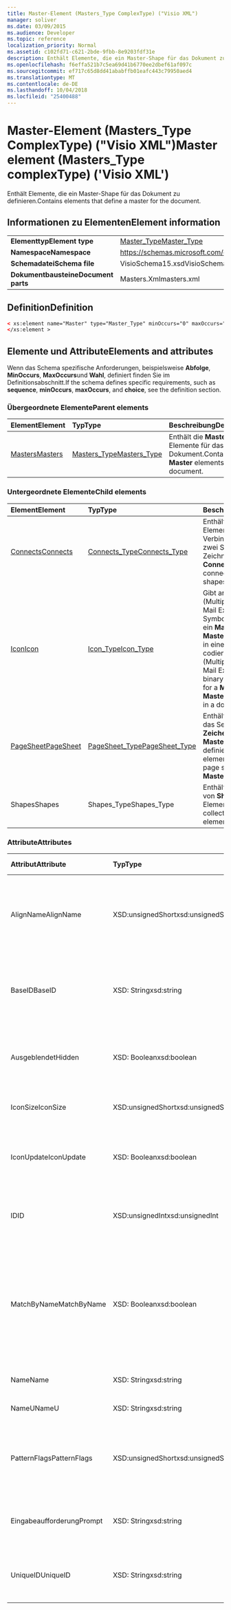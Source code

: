 ```yaml
---
title: Master-Element (Masters_Type ComplexType) ("Visio XML")
manager: soliver
ms.date: 03/09/2015
ms.audience: Developer
ms.topic: reference
localization_priority: Normal
ms.assetid: c102fd71-c621-2bde-9fbb-8e9203fdf31e
description: Enthält Elemente, die ein Master-Shape für das Dokument zu definieren.
ms.openlocfilehash: f6effa521b7c5ea69d41b6770ee2dbef61af097c
ms.sourcegitcommit: ef717c65d8dd41ababffb01eafc443c79950aed4
ms.translationtype: MT
ms.contentlocale: de-DE
ms.lasthandoff: 10/04/2018
ms.locfileid: "25400488"
---
```

# <a name="master-element-masterstype-complextype-visio-xml"></a><span data-ttu-id="4590e-103">Master-Element (Masters_Type ComplexType) ("Visio XML")</span><span class="sxs-lookup"><span data-stu-id="4590e-103">Master element (Masters_Type complexType) ('Visio XML')</span></span>

<span data-ttu-id="4590e-104">Enthält Elemente, die ein Master-Shape für das Dokument zu definieren.</span><span class="sxs-lookup"><span data-stu-id="4590e-104">Contains elements that define a master for the document.</span></span>
  
## <a name="element-information"></a><span data-ttu-id="4590e-105">Informationen zu Elementen</span><span class="sxs-lookup"><span data-stu-id="4590e-105">Element information</span></span>

|||
|:-----|:-----|
|<span data-ttu-id="4590e-106">**Elementtyp**</span><span class="sxs-lookup"><span data-stu-id="4590e-106">**Element type**</span></span> <br/> |[<span data-ttu-id="4590e-107">Master_Type</span><span class="sxs-lookup"><span data-stu-id="4590e-107">Master_Type</span></span>](master_type-complextypevisio-xml.md) <br/> |
|<span data-ttu-id="4590e-108">**Namespace**</span><span class="sxs-lookup"><span data-stu-id="4590e-108">**Namespace**</span></span> <br/> |https://schemas.microsoft.com/office/visio/2012/main  <br/> |
|<span data-ttu-id="4590e-109">**Schemadatei**</span><span class="sxs-lookup"><span data-stu-id="4590e-109">**Schema file**</span></span> <br/> |<span data-ttu-id="4590e-110">VisioSchema15.xsd</span><span class="sxs-lookup"><span data-stu-id="4590e-110">VisioSchema15.xsd</span></span>  <br/> |
|<span data-ttu-id="4590e-111">**Dokumentbausteine**</span><span class="sxs-lookup"><span data-stu-id="4590e-111">**Document parts**</span></span> <br/> |<span data-ttu-id="4590e-112">Masters.Xml</span><span class="sxs-lookup"><span data-stu-id="4590e-112">masters.xml</span></span>  <br/> |
   
## <a name="definition"></a><span data-ttu-id="4590e-113">Definition</span><span class="sxs-lookup"><span data-stu-id="4590e-113">Definition</span></span>

```XML
< xs:element name="Master" type="Master_Type" minOccurs="0" maxOccurs="unbounded" >
</xs:element >
```

## <a name="elements-and-attributes"></a><span data-ttu-id="4590e-114">Elemente und Attribute</span><span class="sxs-lookup"><span data-stu-id="4590e-114">Elements and attributes</span></span>

<span data-ttu-id="4590e-115">Wenn das Schema spezifische Anforderungen, beispielsweise **Abfolge**, **MinOccurs**, **MaxOccurs**und **Wahl**, definiert finden Sie im Definitionsabschnitt.</span><span class="sxs-lookup"><span data-stu-id="4590e-115">If the schema defines specific requirements, such as **sequence**, **minOccurs**, **maxOccurs**, and **choice**, see the definition section.</span></span> 
  
### <a name="parent-elements"></a><span data-ttu-id="4590e-116">Übergeordnete Elemente</span><span class="sxs-lookup"><span data-stu-id="4590e-116">Parent elements</span></span>

|<span data-ttu-id="4590e-117">**Element**</span><span class="sxs-lookup"><span data-stu-id="4590e-117">**Element**</span></span>|<span data-ttu-id="4590e-118">**Typ**</span><span class="sxs-lookup"><span data-stu-id="4590e-118">**Type**</span></span>|<span data-ttu-id="4590e-119">**Beschreibung**</span><span class="sxs-lookup"><span data-stu-id="4590e-119">**Description**</span></span>|
|:-----|:-----|:-----|
|[<span data-ttu-id="4590e-120">Masters</span><span class="sxs-lookup"><span data-stu-id="4590e-120">Masters</span></span>](masters-elementvisio-xml.md) <br/> |[<span data-ttu-id="4590e-121">Masters_Type</span><span class="sxs-lookup"><span data-stu-id="4590e-121">Masters_Type</span></span>](masters_type-complextypevisio-xml.md) <br/> |<span data-ttu-id="4590e-122">Enthält die **Master** -Elemente für das Dokument.</span><span class="sxs-lookup"><span data-stu-id="4590e-122">Contains the **Master** elements for the document.</span></span>  <br/> |
   
### <a name="child-elements"></a><span data-ttu-id="4590e-123">Untergeordnete Elemente</span><span class="sxs-lookup"><span data-stu-id="4590e-123">Child elements</span></span>

|<span data-ttu-id="4590e-124">**Element**</span><span class="sxs-lookup"><span data-stu-id="4590e-124">**Element**</span></span>|<span data-ttu-id="4590e-125">**Typ**</span><span class="sxs-lookup"><span data-stu-id="4590e-125">**Type**</span></span>|<span data-ttu-id="4590e-126">**Beschreibung**</span><span class="sxs-lookup"><span data-stu-id="4590e-126">**Description**</span></span>|
|:-----|:-----|:-----|
|[<span data-ttu-id="4590e-127">Connects</span><span class="sxs-lookup"><span data-stu-id="4590e-127">Connects</span></span>](connects-element-pagecontents_type-complextypevisio-xml.md) <br/> |[<span data-ttu-id="4590e-128">Connects_Type</span><span class="sxs-lookup"><span data-stu-id="4590e-128">Connects_Type</span></span>](connects_type-complextypevisio-xml.md) <br/> |<span data-ttu-id="4590e-129">Enthält ein **Connect** -Element für jede Verbindung zwischen zwei Shapes in einer Zeichnung.</span><span class="sxs-lookup"><span data-stu-id="4590e-129">Contains a **Connect** element for each connection between two shapes in a drawing.</span></span>  <br/> |
|[<span data-ttu-id="4590e-130">Icon</span><span class="sxs-lookup"><span data-stu-id="4590e-130">Icon</span></span>](icon-element-master_type-complextypevisio-xml.md) <br/> |[<span data-ttu-id="4590e-131">Icon_Type</span><span class="sxs-lookup"><span data-stu-id="4590e-131">Icon_Type</span></span>](icon_type-complextypevisio-xml.md) <br/> |<span data-ttu-id="4590e-132">Gibt an, dass ein MIME (Multipurpose Internet Mail Extensions) binary-Symbol (ICO-Format) für ein **Master-Shape** oder **MasterShortcut** -Element in einem Dokument codiert.</span><span class="sxs-lookup"><span data-stu-id="4590e-132">Specifies a MIME (Multipurpose Internet Mail Extensions) encoded binary icon (in .ico format) for a **Master** or **MasterShortcut** element in a document.</span></span>  <br/> |
|[<span data-ttu-id="4590e-133">PageSheet</span><span class="sxs-lookup"><span data-stu-id="4590e-133">PageSheet</span></span>](pagesheet-element-master_type-complextypevisio-xml.md) <br/> |[<span data-ttu-id="4590e-134">PageSheet_Type</span><span class="sxs-lookup"><span data-stu-id="4590e-134">PageSheet_Type</span></span>](pagesheet_type-complextypevisio-xml.md) <br/> |<span data-ttu-id="4590e-135">Enthält Elemente, mit die das Seitenblatt eines **Zeichenblatts** oder des **Masters** -Elements definiert.</span><span class="sxs-lookup"><span data-stu-id="4590e-135">Contains elements that define the page sheet for a **Page** or **Master** element.</span></span>  <br/> |
|<span data-ttu-id="4590e-136">Shapes</span><span class="sxs-lookup"><span data-stu-id="4590e-136">Shapes</span></span>  <br/> |<span data-ttu-id="4590e-137">Shapes_Type</span><span class="sxs-lookup"><span data-stu-id="4590e-137">Shapes_Type</span></span>  <br/> |<span data-ttu-id="4590e-138">Enthält eine Auflistung von **Shape** -Elementen.</span><span class="sxs-lookup"><span data-stu-id="4590e-138">Contains a collection of **Shape** elements.</span></span>  <br/> |
   
### <a name="attributes"></a><span data-ttu-id="4590e-139">Attribute</span><span class="sxs-lookup"><span data-stu-id="4590e-139">Attributes</span></span>

|<span data-ttu-id="4590e-140">**Attribut**</span><span class="sxs-lookup"><span data-stu-id="4590e-140">**Attribute**</span></span>|<span data-ttu-id="4590e-141">**Typ**</span><span class="sxs-lookup"><span data-stu-id="4590e-141">**Type**</span></span>|<span data-ttu-id="4590e-142">**Erforderlich**</span><span class="sxs-lookup"><span data-stu-id="4590e-142">**Required**</span></span>|<span data-ttu-id="4590e-143">**Beschreibung**</span><span class="sxs-lookup"><span data-stu-id="4590e-143">**Description**</span></span>|<span data-ttu-id="4590e-144">**Mögliche Werte**</span><span class="sxs-lookup"><span data-stu-id="4590e-144">**Possible values**</span></span>|
|:-----|:-----|:-----|:-----|:-----|
|<span data-ttu-id="4590e-145">AlignName</span><span class="sxs-lookup"><span data-stu-id="4590e-145">AlignName</span></span>  <br/> |<span data-ttu-id="4590e-146">XSD:unsignedShort</span><span class="sxs-lookup"><span data-stu-id="4590e-146">xsd:unsignedShort</span></span>  <br/> |<span data-ttu-id="4590e-147">Optional</span><span class="sxs-lookup"><span data-stu-id="4590e-147">optional</span></span>  <br/> |<span data-ttu-id="4590e-148">Gibt an, ob das Master-Shape-Text im Schablonenfenster links, rechts ausgerichtet oder zentriert.</span><span class="sxs-lookup"><span data-stu-id="4590e-148">Specifies whether the master's text in the stencil window is aligned left, right, or center.</span></span>  <br/> |<span data-ttu-id="4590e-149">Werte des Typs Xsd:unsignedShort.</span><span class="sxs-lookup"><span data-stu-id="4590e-149">Values of the xsd:unsignedShort type.</span></span>  <br/> |
|<span data-ttu-id="4590e-150">BaseID</span><span class="sxs-lookup"><span data-stu-id="4590e-150">BaseID</span></span>  <br/> |<span data-ttu-id="4590e-151">XSD: String</span><span class="sxs-lookup"><span data-stu-id="4590e-151">xsd:string</span></span>  <br/> |<span data-ttu-id="4590e-152">Optional</span><span class="sxs-lookup"><span data-stu-id="4590e-152">optional</span></span>  <br/> |<span data-ttu-id="4590e-153">Eine GUID (globally unique Identifier), das Master-Shape in Dokumenten identifiziert.</span><span class="sxs-lookup"><span data-stu-id="4590e-153">A GUID (globally unique identifier) that identifies the master across documents.</span></span>  <br/> |<span data-ttu-id="4590e-154">Werte des Typs xsd: String.</span><span class="sxs-lookup"><span data-stu-id="4590e-154">Values of the xsd:string type.</span></span>  <br/> |
|<span data-ttu-id="4590e-155">Ausgeblendet</span><span class="sxs-lookup"><span data-stu-id="4590e-155">Hidden</span></span>  <br/> |<span data-ttu-id="4590e-156">XSD: Boolean</span><span class="sxs-lookup"><span data-stu-id="4590e-156">xsd:boolean</span></span>  <br/> |<span data-ttu-id="4590e-157">Optional</span><span class="sxs-lookup"><span data-stu-id="4590e-157">optional</span></span>  <br/> |<span data-ttu-id="4590e-158">Gibt an, ob das Master-Shape auf der Benutzeroberfläche ausgeblendet ist.</span><span class="sxs-lookup"><span data-stu-id="4590e-158">Specifies whether the master is hidden in the user interface.</span></span>  <br/> |<span data-ttu-id="4590e-159">Werte des Typs xsd: Boolean.</span><span class="sxs-lookup"><span data-stu-id="4590e-159">Values of the xsd:boolean type.</span></span>  <br/> |
|<span data-ttu-id="4590e-160">IconSize</span><span class="sxs-lookup"><span data-stu-id="4590e-160">IconSize</span></span>  <br/> |<span data-ttu-id="4590e-161">XSD:unsignedShort</span><span class="sxs-lookup"><span data-stu-id="4590e-161">xsd:unsignedShort</span></span>  <br/> |<span data-ttu-id="4590e-162">Optional</span><span class="sxs-lookup"><span data-stu-id="4590e-162">optional</span></span>  <br/> |<span data-ttu-id="4590e-163">Die Größe des Symbols für das Element.</span><span class="sxs-lookup"><span data-stu-id="4590e-163">The size of the element's icon.</span></span>  <br/> |<span data-ttu-id="4590e-164">Werte des Typs Xsd:unsignedShort.</span><span class="sxs-lookup"><span data-stu-id="4590e-164">Values of the xsd:unsignedShort type.</span></span>  <br/> |
|<span data-ttu-id="4590e-165">IconUpdate</span><span class="sxs-lookup"><span data-stu-id="4590e-165">IconUpdate</span></span>  <br/> |<span data-ttu-id="4590e-166">XSD: Boolean</span><span class="sxs-lookup"><span data-stu-id="4590e-166">xsd:boolean</span></span>  <br/> |<span data-ttu-id="4590e-167">Optional</span><span class="sxs-lookup"><span data-stu-id="4590e-167">optional</span></span>  <br/> |<span data-ttu-id="4590e-168">Gibt an, ob das Symbol des Master-Objekts automatisch generiert wird.</span><span class="sxs-lookup"><span data-stu-id="4590e-168">Specifies whether the icon is automatically generated from the master itself.</span></span>  <br/> |<span data-ttu-id="4590e-169">Werte des Typs xsd: Boolean.</span><span class="sxs-lookup"><span data-stu-id="4590e-169">Values of the xsd:boolean type.</span></span>  <br/> |
|<span data-ttu-id="4590e-170">ID</span><span class="sxs-lookup"><span data-stu-id="4590e-170">ID</span></span>  <br/> |<span data-ttu-id="4590e-171">XSD:unsignedInt</span><span class="sxs-lookup"><span data-stu-id="4590e-171">xsd:unsignedInt</span></span>  <br/> |<span data-ttu-id="4590e-172">erforderlich</span><span class="sxs-lookup"><span data-stu-id="4590e-172">required</span></span>  <br/> |<span data-ttu-id="4590e-173">Die eindeutige ID des Elements in seinem übergeordneten Element.</span><span class="sxs-lookup"><span data-stu-id="4590e-173">The unique ID of the element within its parent element.</span></span>  <br/> |<span data-ttu-id="4590e-174">Werte des Typs Xsd:unsignedInt.</span><span class="sxs-lookup"><span data-stu-id="4590e-174">Values of the xsd:unsignedInt type.</span></span>  <br/> |
|<span data-ttu-id="4590e-175">MatchByName</span><span class="sxs-lookup"><span data-stu-id="4590e-175">MatchByName</span></span>  <br/> |<span data-ttu-id="4590e-176">XSD: Boolean</span><span class="sxs-lookup"><span data-stu-id="4590e-176">xsd:boolean</span></span>  <br/> |<span data-ttu-id="4590e-177">Optional</span><span class="sxs-lookup"><span data-stu-id="4590e-177">optional</span></span>  <br/> |<span data-ttu-id="4590e-178">Bestimmt, wie Microsoft Visio entscheidet, wenn ein Dokumentmaster bereits vorhanden, wenn eine Instanz der ist ein Master-Shape auf dem Zeichenblatt abgelegt wird.</span><span class="sxs-lookup"><span data-stu-id="4590e-178">Determines how Microsoft Visio decides if a document master is already present when an instance of a master is dropped on the drawing page.</span></span>  <br/> |<span data-ttu-id="4590e-179">Werte des Typs xsd: Boolean.</span><span class="sxs-lookup"><span data-stu-id="4590e-179">Values of the xsd:boolean type.</span></span>  <br/> |
|<span data-ttu-id="4590e-180">Name</span><span class="sxs-lookup"><span data-stu-id="4590e-180">Name</span></span>  <br/> |<span data-ttu-id="4590e-181">XSD: String</span><span class="sxs-lookup"><span data-stu-id="4590e-181">xsd:string</span></span>  <br/> |<span data-ttu-id="4590e-182">Optional</span><span class="sxs-lookup"><span data-stu-id="4590e-182">optional</span></span>  <br/> |<span data-ttu-id="4590e-183">Der Name des Elements.</span><span class="sxs-lookup"><span data-stu-id="4590e-183">The name of the element.</span></span>  <br/> |<span data-ttu-id="4590e-184">Werte des Typs xsd: String.</span><span class="sxs-lookup"><span data-stu-id="4590e-184">Values of the xsd:string type.</span></span>  <br/> |
|<span data-ttu-id="4590e-185">NameU</span><span class="sxs-lookup"><span data-stu-id="4590e-185">NameU</span></span>  <br/> |<span data-ttu-id="4590e-186">XSD: String</span><span class="sxs-lookup"><span data-stu-id="4590e-186">xsd:string</span></span>  <br/> |<span data-ttu-id="4590e-187">Optional</span><span class="sxs-lookup"><span data-stu-id="4590e-187">optional</span></span>  <br/> |<span data-ttu-id="4590e-188">Der universelle Name des Elements.</span><span class="sxs-lookup"><span data-stu-id="4590e-188">The universal name of the element.</span></span>  <br/> |<span data-ttu-id="4590e-189">Werte des Typs xsd: String.</span><span class="sxs-lookup"><span data-stu-id="4590e-189">Values of the xsd:string type.</span></span>  <br/> |
|<span data-ttu-id="4590e-190">PatternFlags</span><span class="sxs-lookup"><span data-stu-id="4590e-190">PatternFlags</span></span>  <br/> |<span data-ttu-id="4590e-191">XSD:unsignedShort</span><span class="sxs-lookup"><span data-stu-id="4590e-191">xsd:unsignedShort</span></span>  <br/> |<span data-ttu-id="4590e-192">Optional</span><span class="sxs-lookup"><span data-stu-id="4590e-192">optional</span></span>  <br/> |<span data-ttu-id="4590e-193">Bestimmt, ob ein Master-Shape als benutzerdefiniertes Muster verhält.</span><span class="sxs-lookup"><span data-stu-id="4590e-193">Determines whether a master behaves as a custom pattern.</span></span>  <br/> |<span data-ttu-id="4590e-194">Werte des Typs Xsd:unsignedShort.</span><span class="sxs-lookup"><span data-stu-id="4590e-194">Values of the xsd:unsignedShort type.</span></span>  <br/> |
|<span data-ttu-id="4590e-195">Eingabeaufforderung</span><span class="sxs-lookup"><span data-stu-id="4590e-195">Prompt</span></span>  <br/> |<span data-ttu-id="4590e-196">XSD: String</span><span class="sxs-lookup"><span data-stu-id="4590e-196">xsd:string</span></span>  <br/> |<span data-ttu-id="4590e-197">Optional</span><span class="sxs-lookup"><span data-stu-id="4590e-197">optional</span></span>  <br/> |<span data-ttu-id="4590e-198">Das Tool und die Statusleiste Tipp Aufforderung für das Element.</span><span class="sxs-lookup"><span data-stu-id="4590e-198">The status bar and tool tip prompt for the element.</span></span>  <br/> |<span data-ttu-id="4590e-199">Werte des Typs xsd: String.</span><span class="sxs-lookup"><span data-stu-id="4590e-199">Values of the xsd:string type.</span></span>  <br/> |
|<span data-ttu-id="4590e-200">UniqueID</span><span class="sxs-lookup"><span data-stu-id="4590e-200">UniqueID</span></span>  <br/> |<span data-ttu-id="4590e-201">XSD: String</span><span class="sxs-lookup"><span data-stu-id="4590e-201">xsd:string</span></span>  <br/> |<span data-ttu-id="4590e-202">Optional</span><span class="sxs-lookup"><span data-stu-id="4590e-202">optional</span></span>  <br/> |<span data-ttu-id="4590e-203">Eine GUID, die das Master-Shape innerhalb des Dokuments identifiziert.</span><span class="sxs-lookup"><span data-stu-id="4590e-203">A GUID that identifies the master within the document.</span></span>  <br/> |<span data-ttu-id="4590e-204">Werte des Typs xsd: String.</span><span class="sxs-lookup"><span data-stu-id="4590e-204">Values of the xsd:string type.</span></span>  <br/> |
   

